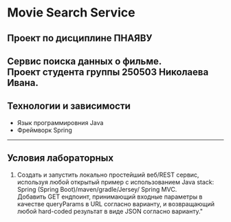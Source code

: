 # Movie Search Service #
## Проект по дисциплине ПНАЯВУ ##
Сервис поиска данных о фильме. <br>
Проект студента группы **250503 Николаева Ивана**.
---
## Технологии и зависимости
+ Язык программировния Java
+ Фреймворк Spring
---
## Условия лабораторных ##
1. Создать и запустить локально простейший веб/REST сервис, используя любой открытый пример с использованием Java stack: Spring (Spring Boot)/maven/gradle/Jersey/ Spring MVC. <br> Добавить GET ендпоинт, принимающий входные параметры в качестве queryParams в URL согласно варианту, и возвращающий любой hard-coded результат в виде JSON согласно варианту."
